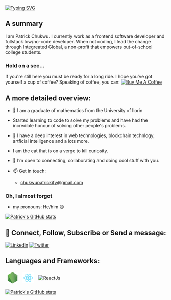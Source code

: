 [![Typing SVG](https://readme-typing-svg.demolab.com/?lines=Hi+there!+Welcome+to+Patrick's+page)](https://git.io/typing-svg)

## A summary 
I am Patrick Chukwu. I currently work as a frontend software developer and fullstack low/no-code developer. When not coding, I lead the change through Integreated Global, a non-profit that empowers out-of-school college students.

### Hold on a sec...
If you're still here you must be ready for a long ride. I hope you've got yourself a cup of coffee? Speaking of coffee, you can:
<a href="https://bmc.link/patrickchukwu" target="_blank"><img src="https://cdn.buymeacoffee.com/buttons/default-orange.png" alt="Buy Me A Coffee" height="41" width="174"></a>

## A more detailed overview:
- 🔭 I am a graduate of mathematics from the University of Ilorin
- Started learning to code to solve my problems and have had the incredible honour of solving other people's problems.
- 🌱 I have a deep interest in web technologies, blockchain technlogy, artficial intelligence and a lots more.
- I am the cat that is on a verge to kill curiosity.
- 👯 I’m open to connecting, collaborating and doing cool stuff with you.

- 📫 Get in touch:
  - chukwupatrickify@gmail.com

### Oh, I almost forgot
- my pronouns: He/him 😄 


[![Patrick's GitHub stats](https://github-readme-stats.vercel.app/api?username=Patrick-Chukwu)](https://github.com/Patrick-Chukwu/github-readme-stats)



## 🤝 Connect, Follow, Subscribe or Send a message:
[![Linkedin](https://img.shields.io/badge/LinkedIn-0077B5?style=for-the-badge&logo=linkedin&logoColor=white)](https://www.linkedin.com/in/patrick-chukwu/)
[![Twitter](https://img.shields.io/badge/Twitter-0077B5?style=for-the-badge&logo=Twitter&logoColor=white)](https://www.twitter.com/d_patrickchukwu)

## Languages and Frameworks:
<p float="left">
<img style="padding:5px;" align="center" alt="NodeJS" width="35px" src="https://raw.githubusercontent.com/github/explore/80688e429a7d4ef2fca1e82350fe8e3517d3494d/topics/nodejs/nodejs.png"/>
<img style="padding:5px;" align="center" alt="ReactJs" width="35px" src="https://raw.githubusercontent.com/github/explore/80688e429a7d4ef2fca1e82350fe8e3517d3494d/topics/react/react.png"/>
<img style="padding:5px;" align="center" alt="ReactJs" width="35px" src="https://github.com/Patrick-Chukwu/Patrick-Chukwu/assets/103491423/10dc8294-3c2a-4d55-9f02-d042feaa7559"/>


<!-- and more such images with different URLs in src -->
</p>


[![Patrick's GitHub stats](https://github-readme-stats.vercel.app/api?username=Patrick-Chukwu)](https://github.com/Patrick-Chukwu/github-readme-stats)
